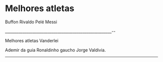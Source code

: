 # Melhores atletas
Buffon
Rivaldo
Pelé
Messi

_______________________________________________________--

Melhores atletas 
Vanderlei

Ademir da guia 
Ronaldinho gaucho 
Jorge Valdivia. 

___________________________________________________________
